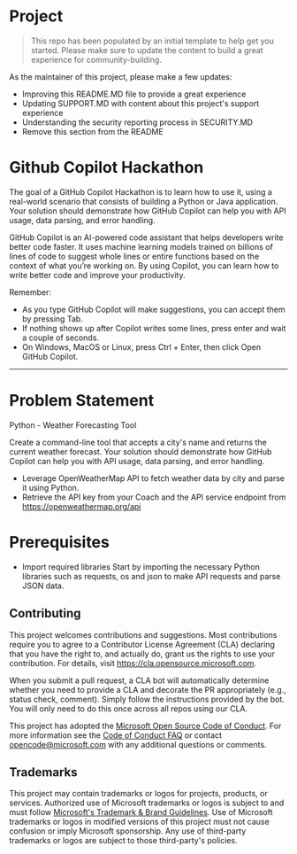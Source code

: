 # Project

> This repo has been populated by an initial template to help get you started. Please
> make sure to update the content to build a great experience for community-building.

As the maintainer of this project, please make a few updates:

- Improving this README.MD file to provide a great experience
- Updating SUPPORT.MD with content about this project's support experience
- Understanding the security reporting process in SECURITY.MD
- Remove this section from the README

# Github Copilot Hackathon

The goal of a GitHub Copilot Hackathon is to learn how to use it, using a real-world scenario that consists of building a Python or Java application. Your solution should demonstrate how GitHub Copilot can help you with API usage, data parsing, and error handling.

GitHub Copilot is an AI-powered code assistant that helps developers write better code faster. It uses machine learning models trained on billions of lines of code to suggest whole lines or entire functions based on the context of what you’re working on. By using Copilot, you can learn how to write better code and improve your productivity.

Remember:

- As you type GitHub Copilot will make suggestions, you can accept them by pressing Tab.
- If nothing shows up after Copilot writes some lines, press enter and wait a couple of seconds.
- On Windows, MacOS or Linux, press Ctrl + Enter, then click Open GitHub Copilot.

---

# Problem Statement

Python - Weather Forecasting Tool

Create a command-line tool that accepts a city's name and returns the current weather forecast. Your solution should demonstrate how GitHub Copilot can help you with API usage, data parsing, and error handling.

- Leverage OpenWeatherMap API to fetch weather data by city and parse it using Python.
- Retrieve the API key from your Coach and the API service endpoint from https://openweathermap.org/api

# Prerequisites

- Import required libraries
Start by importing the necessary Python libraries such as requests, os and json to make API requests and parse JSON data.


## Contributing

This project welcomes contributions and suggestions.  Most contributions require you to agree to a
Contributor License Agreement (CLA) declaring that you have the right to, and actually do, grant us
the rights to use your contribution. For details, visit https://cla.opensource.microsoft.com.

When you submit a pull request, a CLA bot will automatically determine whether you need to provide
a CLA and decorate the PR appropriately (e.g., status check, comment). Simply follow the instructions
provided by the bot. You will only need to do this once across all repos using our CLA.

This project has adopted the [Microsoft Open Source Code of Conduct](https://opensource.microsoft.com/codeofconduct/).
For more information see the [Code of Conduct FAQ](https://opensource.microsoft.com/codeofconduct/faq/) or
contact [opencode@microsoft.com](mailto:opencode@microsoft.com) with any additional questions or comments.

## Trademarks

This project may contain trademarks or logos for projects, products, or services. Authorized use of Microsoft 
trademarks or logos is subject to and must follow 
[Microsoft's Trademark & Brand Guidelines](https://www.microsoft.com/en-us/legal/intellectualproperty/trademarks/usage/general).
Use of Microsoft trademarks or logos in modified versions of this project must not cause confusion or imply Microsoft sponsorship.
Any use of third-party trademarks or logos are subject to those third-party's policies.
